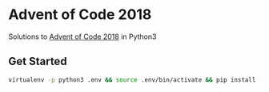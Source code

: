 # Advent of Code 2018

Solutions to [Advent of Code 2018](https://adventofcode.com/2018) in Python3

## Get Started

```bash
virtualenv -p python3 .env && source .env/bin/activate && pip install -r requirements.txt
```


